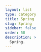 ```yaml
---
layout: list
type: category
title: Spring
slug: Spring
sidebar: false
order: 50
description: >
  Spring.
---
```

